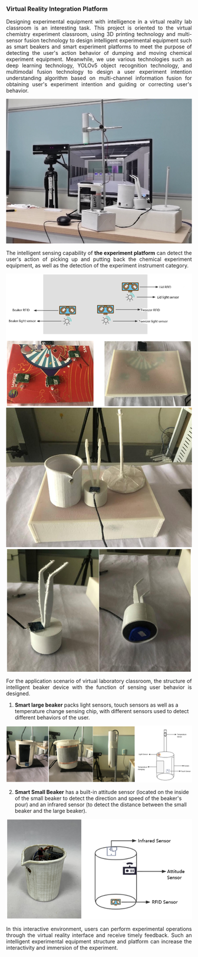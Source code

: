 <h3>Virtual Reality Integration Platform</h3>

<p style="text-align:justify">Designing experimental equipment with intelligence in a virtual reality lab classroom is an interesting task. This project is oriented to the virtual chemistry experiment classroom, using 3D printing technology and multi-sensor fusion technology to design intelligent experimental equipment such as smart beakers and smart experiment platforms to meet the purpose of detecting the user's action behavior of dumping and moving chemical experiment equipment. Meanwhile, we use various technologies such as deep learning technology, YOLOv5 object recognition technology, and multimodal fusion technology to design a user experiment intention understanding algorithm based on multi-channel information fusion for obtaining user's experiment intention and guiding or correcting user's behavior.</p>

<img src="/assets/img/vrip03.png">

<p style="text-align:justify">The intelligent sensing capability of <b>the experiment platform</b> can detect the user's action of picking up and putting back the chemical experiment equipment, as well as the detection of the experiment instrument category.</p>

<img src="/assets/img/vrip04.png">

<img src="/assets/img/vrip01.png">
<img src="/assets/img/vrip02.png" align="middle">

<p style="text-align:justify">For the application scenario of virtual laboratory classroom, the structure of intelligent beaker device with the function of sensing user behavior is designed.</p>

1. **Smart large beaker** packs light sensors, touch sensors as well as a temperature change sensing chip, with different sensors used to detect different behaviors of the user.


<img src="/assets/img/vrip05.png">


2. **Smart Small Beaker** has a built-in attitude sensor (located on the inside of the small beaker to detect the direction and speed of the beaker's pour) and an infrared sensor (to detect the distance between the small beaker and the large beaker).

<img src="/assets/img/vrip06.png">

<p style="text-align:justify">In this interactive environment, users can perform experimental operations through the virtual reality interface and receive timely feedback. Such an intelligent experimental equipment structure and platform can increase the interactivity and immersion of the experiment.</p>



